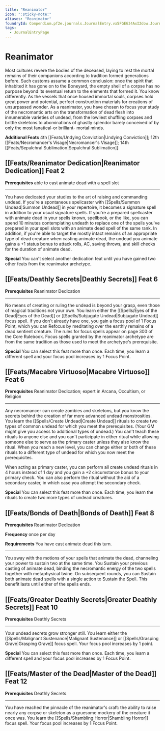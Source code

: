```yaml
---
title: "Reanimator"
icon: ":sticky-note:"
aliases: "Reanimator"
foundryId: Compendium.pf2e.journals.JournalEntry.vx5FGEG34AxI2dow.JournalEntryPage.ePfibeHcnRcjO6lC
tags:
  - JournalEntryPage
---
```


# Reanimator
Most cultures revere the bodies of the deceased, laying to rest the mortal remains of their companions according to tradition formed generations before. Such customs assume a common conclusion: once the spirit that inhabited it has gone on to the Boneyard, the empty shell of a corpse has no purpose beyond its eventual return to the elements that formed it. You know differently. As the vessels that once housed immortal souls, corpses hold great power and potential, perfect construction materials for creations of unsurpassed wonder. As a reanimator, you have chosen to focus your study of the necromantic arts on the transformation of dead flesh into innumerable varieties of undead, from the lowliest shuffling corpses and brittle skeletons to abominations of ghastly splendor barely conceived of by only the most fanatical-or brilliant- mortal minds.

**Additional Feats** 4th [[Feats/Undying Conviction|Undying Conviction]]; 12th [[Feats/Necromancer's Visage|Necromancer's Visage]]; 14th [[Feats/Sepulchral Sublimation|Sepulchral Sublimation]]

## [[Feats/Reanimator Dedication|Reanimator Dedication]] Feat 2

**Prerequisites** able to cast animate dead with a spell slot

* * *

You have dedicated your studies to the art of raising and commanding undead. If you're a spontaneous spellcaster with [[Spells/Summon Undead|Summon Undead]] in your repertoire, it becomes a signature spell in addition to your usual signature spells. If you're a prepared spellcaster with animate dead in your spells known, spellbook, or the like, you can spend 10 minutes contemplating undeath to replace one of the spells you've prepared in your spell slots with an animate dead spell of the same rank. In addition, if you're able to target the mostly intact remains of an appropriate type of dead creature when casting animate dead, the undead you animate gains a +1 status bonus to attack rolls, AC, saving throws, and skill checks for the duration of animate dead.

**Special** You can't select another dedication feat until you have gained two other feats from the reanimator archetype.

## [[Feats/Deathly Secrets|Deathly Secrets]] Feat 6

**Prerequisites** Reanimator Dedication

* * *

No means of creating or ruling the undead is beyond your grasp, even those of magical traditions not your own. You learn either the [[Spells/Eyes of the Dead|Eyes of the Dead]] or [[Spells/Subjugate Undead|Subjugate Undead]] focus spell. If you don't already have one, you gain a focus pool of 1 Focus Point, which you can Refocus by meditating over the earthly remains of a dead sentient creature. The rules for focus spells appear on page 300 of the Core Rulebook. Focus spells granted by the reanimator archetype are from the same tradition as those used to meet the archetype's prerequisite.

**Special** You can select this feat more than once. Each time, you learn a different spell and your focus pool increases by 1 Focus Point.

## [[Feats/Macabre Virtuoso|Macabre Virtuoso]] Feat 6

**Prerequisites** Reanimator Dedication; expert in Arcana, Occultism, or Religion

* * *

Any necromancer can create zombies and skeletons, but you know the secrets behind the creation of far more advanced undead monstrosities. You learn the [[Spells/Create Undead|Create Undead]] rituals to create two types of common undead for which you meet the prerequisites. (Your GM might give you access to additional types of undead.) You can't teach these rituals to anyone else and you can't participate in either ritual while allowing someone else to serve as the primary caster unless they also know the ritual. When you reach a new level, you can change either or both of these rituals to a different type of undead for which you now meet the prerequisites.

When acting as primary caster, you can perform all create undead rituals in 4 hours instead of 1 day and you gain a +2 circumstance bonus to your primary check. You can also perform the ritual without the aid of a secondary caster, in which case you attempt the secondary check.

**Special** You can select this feat more than once. Each time, you learn the rituals to create two more types of undead creatures.

## [[Feats/Bonds of Death|Bonds of Death]] Feat 8

**Prerequisites** Reanimator Dedication

**Frequency** once per day

**Requirements** You have cast animate dead this turn.

* * *

You sway with the motions of your spells that animate the dead, channeling your power to sustain two at the same time. You Sustain your previous casting of animate dead, binding the necromantic energy of the two spells together with metaphysical twine. On subsequent rounds, you can Sustain both animate dead spells with a single action to Sustain the Spell. This benefit lasts until either of the spells ends.

## [[Feats/Greater Deathly Secrets|Greater Deathly Secrets]] Feat 10

**Prerequisites** Deathly Secrets

* * *

Your undead secrets grow stronger still. You learn either the [[Spells/Malignant Sustenance|Malignant Sustenance]] or [[Spells/Grasping Grave|Grasping Grave]] focus spell. Your focus pool increases by 1 point.

**Special** You can select this feat more than once. Each time, you learn a different spell and your focus pool increases by 1 Focus Point.

## [[Feats/Master of the Dead|Master of the Dead]] Feat 12

**Prerequisites** Deathly Secrets

* * *

You have reached the pinnacle of the reanimator's craft: the ability to raise nearly any corpse or skeleton as a gruesome mockery of the creature it once was. You learn the [[Spells/Shambling Horror|Shambling Horror]] focus spell. Your focus pool increases by 1 Focus Point.